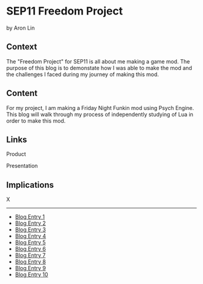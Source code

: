 # SEP11 Freedom Project
by Aron Lin

## Context
The "Freedom Project" for SEP11 is all about me making a game mod. The purpose of this blog is to demonstate how I was able to make the mod and the challenges I faced during my journey of making this mod.

## Content
For my project, I am making a Friday Night Funkin mod using Psych Engine. This blog will walk through my process of independently studying of Lua in order to make this mod.

## Links

Product

Presentation

## Implications
X

---

* [Blog Entry 1](entries/entry01.md)
* [Blog Entry 2](entries/entry02.md)
* [Blog Entry 3](entries/entry03.md)
* [Blog Entry 4](entries/entry04.md)
* [Blog Entry 5](entries/entry05.md)
* [Blog Entry 6](entries/entry06.md)
* [Blog Entry 7](entries/entry07.md)
* [Blog Entry 8](entries/entry08.md)
* [Blog Entry 9](entries/entry09.md)
* [Blog Entry 10](entries/entry10.md)
